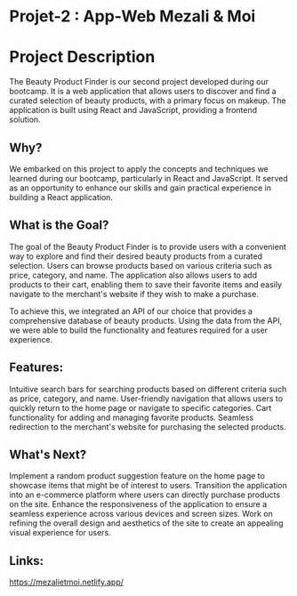 # Projet-2 : App-Web Mezali & Moi

# Project Description

The Beauty Product Finder is our second project developed during our bootcamp. It is a web application that allows users to discover and find a curated selection of beauty products, with a primary focus on makeup. The application is built using React and JavaScript, providing a frontend solution.

## Why?

We embarked on this project to apply the concepts and techniques we learned during our bootcamp, particularly in React and JavaScript. It served as an opportunity to enhance our skills and gain practical experience in building a React application.

## What is the Goal?

The goal of the Beauty Product Finder is to provide users with a convenient way to explore and find their desired beauty products from a curated selection. Users can browse products based on various criteria such as price, category, and name. The application also allows users to add products to their cart, enabling them to save their favorite items and easily navigate to the merchant's website if they wish to make a purchase.

To achieve this, we integrated an API of our choice that provides a comprehensive database of beauty products. Using the data from the API, we were able to build the functionality and features required for a user experience.

## Features:

Intuitive search bars for searching products based on different criteria such as price, category, and name.
User-friendly navigation that allows users to quickly return to the home page or navigate to specific categories.
Cart functionality for adding and managing favorite products.
Seamless redirection to the merchant's website for purchasing the selected products.

## What's Next?

Implement a random product suggestion feature on the home page to showcase items that might be of interest to users.
Transition the application into an e-commerce platform where users can directly purchase products on the site.
Enhance the responsiveness of the application to ensure a seamless experience across various devices and screen sizes.
Work on refining the overall design and aesthetics of the site to create an appealing visual experience for users.

## Links:

https://mezalietmoi.netlify.app/
